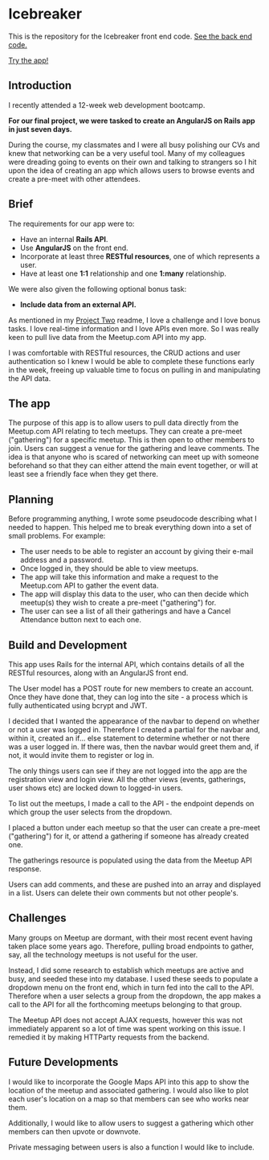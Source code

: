 # Icebreaker

This is the repository for the Icebreaker front end code.  [See the back end code.](https://github.com/SuzeShardlow/icebreaker_backend)

[Try the app!](https://suzeshardlow.com/icebreaker/)


## Introduction

I recently attended a 12-week web development bootcamp.

**For our final project, we were tasked to create an AngularJS on Rails app in just seven days.**

During the course, my classmates and I were all busy polishing our CVs and knew that networking can be a very useful tool.  Many of my colleagues were dreading going to events on their own and talking to strangers so I hit upon the idea of creating an app which allows users to browse events and create a pre-meet with other attendees.


## Brief

The requirements for our app were to:

* Have an internal **Rails API**.
* Use **AngularJS** on the front end.
* Incorporate at least three **RESTful resources**, one of which represents a user.
* Have at least one **1:1** relationship and one **1:many** relationship.

We were also given the following optional bonus task:

* **Include data from an external API.**

As mentioned in my [Project Two](https://github.com/SuzeShardlow/skedaddle) readme, I love a challenge and I love bonus tasks.  I love real-time information and I love APIs even more.  So I was really keen to pull live data from the Meetup.com API into my app.

I was comfortable with RESTful resources, the CRUD actions and user authentication so I knew I would be able to complete these functions early in the week, freeing up valuable time to focus on pulling in and manipulating the API data.


## The app

The purpose of this app is to allow users to pull data directly from the Meetup.com API relating to tech meetups.  They can create a pre-meet ("gathering") for a specific meetup.  This is then open to other members to join.  Users can suggest a venue for the gathering and leave comments.  The idea is that anyone who is scared of networking can meet up with someone beforehand so that they can either attend the main event together, or will at least see a friendly face when they get there.


## Planning

Before programming anything, I wrote some pseudocode describing what I needed to happen.  This helped me to break everything down into a set of small problems.  For example:

* The user needs to be able to register an account by giving their e-mail address and a password.
* Once logged in, they should be able to view meetups.
* The app will take this information and make a request to the Meetup.com API to gather the event data.
* The app will display this data to the user, who can then decide which meetup(s) they wish to create a pre-meet ("gathering") for.
* The user can see a list of all their gatherings and have a Cancel Attendance button next to each one.


## Build and Development

This app uses Rails for the internal API, which contains details of all the RESTful resources, along with an AngularJS front end.

The User model has a POST route for new members to create an account.  Once they have done that, they can log into the site - a process which is fully authenticated using bcrypt and JWT.

I decided that I wanted the appearance of the navbar to depend on whether or not a user was logged in.  Therefore I created a partial for the navbar and, within it, created an if... else statement to determine whether or not there was a user logged in.  If there was, then the navbar would greet them and, if not, it would invite them to register or log in.

The only things users can see if they are not logged into the app are the registration view and login view.  All the other views (events, gatherings, user shows etc) are locked down to logged-in users.

To list out the meetups, I made a call to the API - the endpoint depends on which group the user selects from the dropdown.

I placed a button under each meetup so that the user can create a pre-meet ("gathering") for it, or attend a gathering if someone has already created one.

The gatherings resource is populated using the data from the Meetup API response.

Users can add comments, and these are pushed into an array and displayed in a list.  Users can delete their own comments but not other people's.


## Challenges

Many groups on Meetup are dormant, with their most recent event having taken place some years ago.  Therefore, pulling broad endpoints to gather, say, all the technology meetups is not useful for the user.

Instead, I did some research to establish which meetups are active and busy, and seeded these into my database.  I used these seeds to populate a dropdown menu on the front end, which in turn fed into the call to the API.  Therefore when a user selects a group from the dropdown, the app makes a call to the API for all the forthcoming meetups belonging to that group.

The Meetup API does not accept AJAX requests, however this was not immediately apparent so a lot of time was spent working on this issue.  I remedied it by making HTTParty requests from the backend.


## Future Developments

I would like to incorporate the Google Maps API into this app to show the location of the meetup and associated gathering.  I would also like to plot each user's location on a map so that members can see who works near them.

Additionally, I would like to allow users to suggest a gathering which other members can then upvote or downvote.

Private messaging between users is also a function I would like to include.
